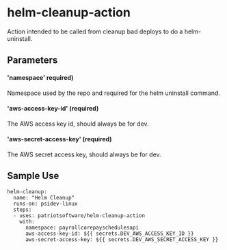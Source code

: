 # helm-cleanup-action

Action intended to be called from cleanup bad deploys to do a helm-uninstall.


## Parameters

#### 'namespace' required)
Namespace used by the repo and required for the helm uninstall command.

#### 'aws-access-key-id' (required)
The AWS access key id, should always be for dev.

#### 'aws-secret-access-key' (required)
The AWS secret access key, should always be for dev.


## Sample Use

```
helm-cleanup:
  name: "Helm Cleanup"
  runs-on: psidev-linux
  steps:
  - uses: patriotsoftware/helm-cleanup-action
    with:
      namespace: payrollcorepayschedulesapi
      aws-access-key-id: ${{ secrets.DEV_AWS_ACCESS_KEY_ID }}
      aws-secret-access-key: ${{ secrets.DEV_AWS_SECRET_ACCESS_KEY }}      
```
